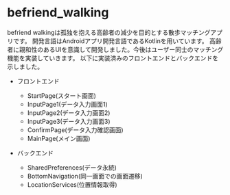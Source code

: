 # befriend_walking
befriend walkingは孤独を抱える高齢者の減少を目的とする散歩マッチングアプリです。
開発言語はAndroidアプリ開発言語であるKotlinを用いています。
高齢者に親和性のあるUIを意識して開発しました。今後はユーザー同士のマッチング機能を実装していきます。
以下に実装済みのフロントエンドとバックエンドを示しました。

- フロントエンド
    - StartPage(スタート画面)
    - InputPage1(データ入力画面1)
    - InputPage2(データ入力画面2)
    - InputPage3(データ入力画面3)
    - ConfirmPage(データ入力確認画面)
    - MainPage(メイン画面)
  
- バックエンド
    - SharedPreferences(データ永続)
    - BottomNavigation(同一画面での画面遷移)
    - LocationServices(位置情報取得)
